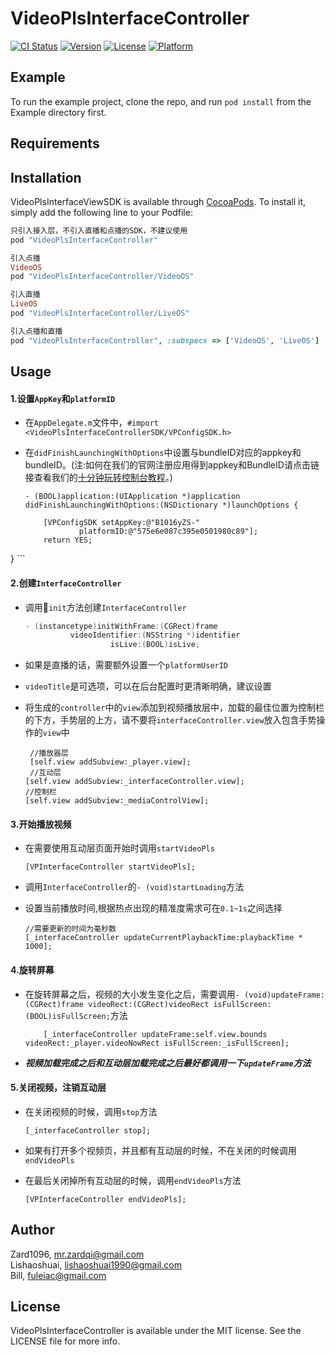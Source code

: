 # VideoPlsInterfaceController

[![CI Status](http://img.shields.io/travis/Zard1096/VideoPlsInterfaceController.svg?style=flat)](https://travis-ci.org/Zard1096/VideoPlsInterfaceController)
[![Version](https://img.shields.io/cocoapods/v/VideoPlsInterfaceController.svg?style=flat)](http://cocoapods.org/pods/VideoPlsInterfaceController)
[![License](https://img.shields.io/cocoapods/l/VideoPlsInterfaceController.svg?style=flat)](http://cocoapods.org/pods/VideoPlsInterfaceController)
[![Platform](https://img.shields.io/cocoapods/p/VideoPlsInterfaceController.svg?style=flat)](http://cocoapods.org/pods/VideoPlsInterfaceController)

## Example

To run the example project, clone the repo, and run `pod install` from the Example directory first.

## Requirements

## Installation

VideoPlsInterfaceViewSDK is available through [CocoaPods](http://cocoapods.org). To install
it, simply add the following line to your Podfile:

```ruby
只引入接入层，不引入直播和点播的SDK，不建议使用
pod "VideoPlsInterfaceController"

引入点播
VideoOS
pod "VideoPlsInterfaceController/VideoOS"

引入直播
LiveOS
pod "VideoPlsInterfaceController/LiveOS"

引入点播和直播
pod "VideoPlsInterfaceController", :subspecs => ['VideoOS', 'LiveOS']
```

## Usage

#### 1.设置`AppKey`和`platformID`
* 在`AppDelegate.m`文件中，`#import <VideoPlsInterfaceControllerSDK/VPConfigSDK.h>`
* 在`didFinishLaunchingWithOptions`中设置与bundleID对应的appkey和bundleID。(注:如何在我们的官网注册应用得到appkey和BundleID请点击链接查看我们的[十分钟玩转控制台教程](//videojj.com/blog/57c559c9e4e7fd450076f325)。)
	
	```
	- (BOOL)application:(UIApplication *)application didFinishLaunchingWithOptions:(NSDictionary *)launchOptions {
    
    	[VPConfigSDK setAppKey:@"B1016yZS-"
                platformID:@"575e6e087c395e0501980c89"];
		return YES;
}
	```
	
#### 2.创建`InterfaceController`
* 调用`init`方法创建`InterfaceController`

	```Objective-C
	- (instancetype)initWithFrame:(CGRect)frame
              videoIdentifier:(NSString *)identifier
                       isLive:(BOOL)isLive;
	```
* 如果是直播的话，需要额外设置一个`platformUserID`
* `videoTitle`是可选项，可以在后台配置时更清晰明确，建议设置
* 将生成的`controller`中的`view`添加到视频播放层中，加载的最佳位置为控制栏的下方，手势层的上方，请不要将`interfaceController.view`放入包含手势操作的`view`中
	
	```
	 //播放器层
	 [self.view addSubview:_player.view]; 
	 //互动层
    [self.view addSubview:_interfaceController.view];
    //控制栏
    [self.view addSubview:_mediaControlView];
	```

#### 3.开始播放视频
* 在需要使用互动层页面开始时调用`startVideoPls`
	
	```
	[VPInterfaceController startVideoPls];
	```
* 调用`InterfaceController`的`- (void)startLoading`方法
* 设置当前播放时间,根据热点出现的精准度需求可在`0.1~1s`之间选择
	
	```
	//需要更新的时间为毫秒数
    [_interfaceController updateCurrentPlaybackTime:playbackTime * 1000];
	```
	
#### 4.旋转屏幕
* 在旋转屏幕之后，视频的大小发生变化之后，需要调用`- (void)updateFrame:(CGRect)frame videoRect:(CGRect)videoRect isFullScreen:(BOOL)isFullScreen;`方法

	```
	    [_interfaceController updateFrame:self.view.bounds videoRect:_player.videoNowRect isFullScreen:_isFullScreen];
	```
	
* ***视频加载完成之后和互动层加载完成之后最好都调用一下`updateFrame`方法***

#### 5.关闭视频，注销互动层
* 在关闭视频的时候，调用`stop`方法
	```
	[_interfaceController stop];
	```
* 如果有打开多个视频页，并且都有互动层的时候，不在关闭的时候调用`endVideoPls`
* 在最后关闭掉所有互动层的时候，调用`endVideoPls`方法

	```
	[VPInterfaceController endVideoPls];

	```

## Author

Zard1096, mr.zardqi@gmail.com  
Lishaoshuai, lishaoshuai1990@gmail.com  
Bill, fuleiac@gmail.com

## License

VideoPlsInterfaceController is available under the MIT license. See the LICENSE file for more info.
